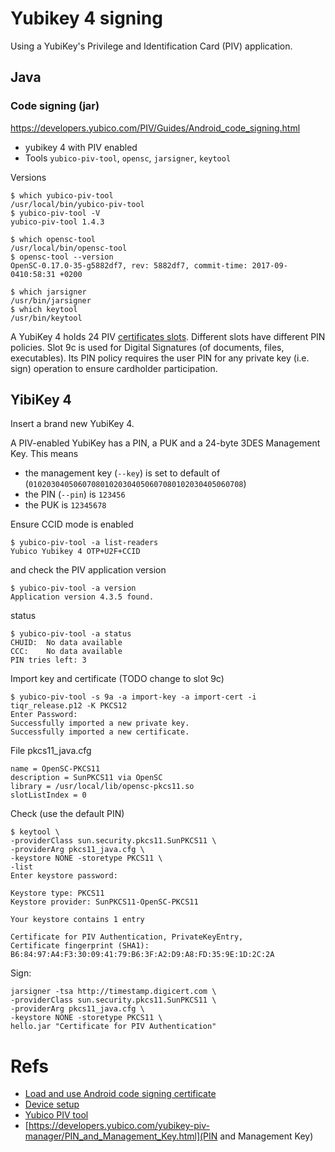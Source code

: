 # Yubikey 4 signing 

Using a YubiKey's Privilege and Identification Card (PIV) application.

## Java

### Code signing (jar)

https://developers.yubico.com/PIV/Guides/Android_code_signing.html

- yubikey 4 with PIV enabled
- Tools `yubico-piv-tool`, `opensc`, `jarsigner`, `keytool`

Versions

	$ which yubico-piv-tool 
	/usr/local/bin/yubico-piv-tool
	$ yubico-piv-tool -V
	yubico-piv-tool 1.4.3

	$ which opensc-tool
	/usr/local/bin/opensc-tool
	$ opensc-tool --version
	OpenSC-0.17.0-35-g5882df7, rev: 5882df7, commit-time: 2017-09-0410:58:31 +0200

	$ which jarsigner
	/usr/bin/jarsigner
	$ which keytool
	/usr/bin/keytool

A YubiKey 4 holds 24 PIV [certificates slots](https://developers.yubico.com/PIV/Introduction/Certificate_slots.html). 
Different slots have different PIN policies. Slot 9c is used for Digital Signatures (of documents, files, executables). Its PIN policy requires the user PIN for any private key (i.e. sign) operation to ensure cardholder participation.

## YibiKey 4

Insert a brand new YubiKey 4. 

A PIV-enabled YubiKey has a PIN, a PUK and a 24-byte 3DES Management Key.
This means

- the management key (`--key`) is set to default of (`010203040506070801020304050607080102030405060708`)
- the PIN (`--pin`) is `123456`
- the PUK is `12345678`

Ensure CCID mode is enabled

	$ yubico-piv-tool -a list-readers
	Yubico Yubikey 4 OTP+U2F+CCID

and check the PIV application version

	$ yubico-piv-tool -a version
	Application version 4.3.5 found.

status

	$ yubico-piv-tool -a status 
	CHUID:	No data available
	CCC:	No data available
	PIN tries left:	3

Import key and certificate (TODO change to slot 9c)

	$ yubico-piv-tool -s 9a -a import-key -a import-cert -i tiqr_release.p12 -K PKCS12
	Enter Password: 
	Successfully imported a new private key.
	Successfully imported a new certificate.

File pkcs11_java.cfg

	name = OpenSC-PKCS11
	description = SunPKCS11 via OpenSC
	library = /usr/local/lib/opensc-pkcs11.so
	slotListIndex = 0

Check (use the default PIN)

	$ keytool \
	-providerClass sun.security.pkcs11.SunPKCS11 \
	-providerArg pkcs11_java.cfg \
	-keystore NONE -storetype PKCS11 \
	-list
	Enter keystore password:  
	
	Keystore type: PKCS11
	Keystore provider: SunPKCS11-OpenSC-PKCS11
	
	Your keystore contains 1 entry
	
	Certificate for PIV Authentication, PrivateKeyEntry, 
	Certificate fingerprint (SHA1): B6:84:97:A4:F3:30:09:41:79:B6:3F:A2:D9:A8:FD:35:9E:1D:2C:2A

Sign:

	jarsigner -tsa http://timestamp.digicert.com \
	-providerClass sun.security.pkcs11.SunPKCS11 \
	-providerArg pkcs11_java.cfg \
	-keystore NONE -storetype PKCS11 \
	hello.jar "Certificate for PIV Authentication"

# Refs

- [Load and use Android code signing certificate](https://developers.yubico.com/PIV/Guides/Android_code_signing.html)
- [Device setup](https://developers.yubico.com/PIV/Guides/Device_setup.html)
- [Yubico PIV tool](https://developers.yubico.com/yubico-piv-tool/)
- [https://developers.yubico.com/yubikey-piv-manager/PIN_and_Management_Key.html](PIN and Management Key)

